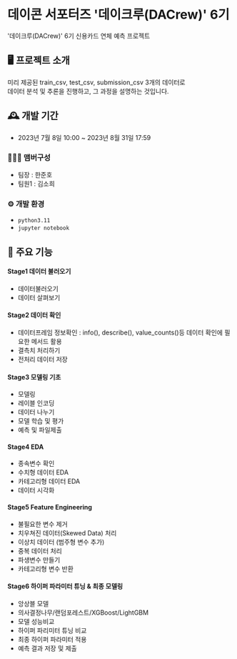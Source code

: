# 데이콘 서포터즈 '데이크루(DACrew)' 6기

'데이크루(DACrew)' 6기 신용카드 연체 예측 프로젝트

## 🖥️ 프로젝트 소개

미리 제공된 train_csv, test_csv, submission_csv 3개의 데이터로<br>
데이터 분석 및 추론을 진행하고, 그 과정을 설명하는 것입니다.
<br>

## 🕰️ 개발 기간

- 2023년 7월 8일 10:00 ~ 2023년 8월 31일 17:59

### 🧑‍🤝‍🧑 맴버구성

- 팀장 : 한준호
- 팀원1 : 김소희

### ⚙️ 개발 환경

- `python3.11`
- `jupyter notebook`

## 📌 주요 기능

#### Stage1 데이터 불러오기

- 데이터불러오기
- 데이터 살펴보기

#### Stage2 데이터 확인

- 데이터프레임 정보확인 : info(), describe(), value_counts()등 데이터 확인에 필요한 메서드 활용
- 결측치 처리하기
- 전처리 데이터 저장

#### Stage3 모델링 기초

- 모델링
- 레이블 인코딩
- 데이터 나누기
- 모델 학습 및 평가
- 예측 및 파일제출

#### Stage4 EDA

- 종속변수 확인
- 수치형 데이터 EDA
- 카테고리형 데이터 EDA
- 데이터 시각화

#### Stage5 Feature Engineering

- 불필요한 변수 제거
- 치우쳐진 데이터(Skewed Data) 처리
- 이상치 데이터 (범주형 변수 추가)
- 중복 데이터 처리
- 파생변수 만들기
- 카테고리형 변수 반환

#### Stage6 하이퍼 파라미터 튜닝 & 최종 모델링

- 앙상블 모델
- 의사결정나무/랜덤포레스트/XGBoost/LightGBM
- 모델 성능비교
- 하이퍼 파리미터 튜닝 비교
- 최종 하이퍼 파라미터 적용
- 예측 결과 저장 및 제출
